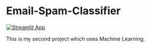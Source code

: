 # Email-Spam-Classifier

[![Streamlit App](https://static.streamlit.io/badges/streamlit_badge_black_white.svg)](https://ajinkode-email-spam-classifier-app-ow390e.streamlit.app/)



This is my second project which uses Machine Learning.
